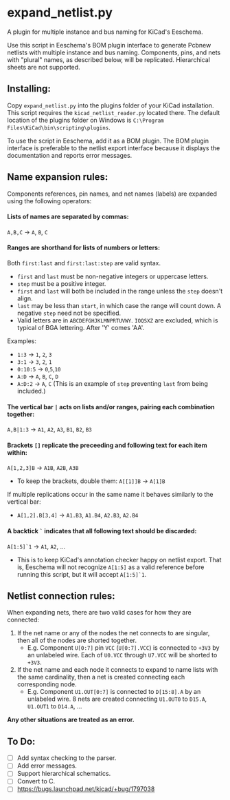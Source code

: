 # expand_netlist.py

A plugin for multiple instance and bus naming for KiCad's Eeschema.

Use this script in Eeschema's BOM plugin interface to generate Pcbnew netlists with multiple instance and bus naming. Components, pins, and nets with "plural" names, as described below, will be replicated. Hierarchical sheets are not supported.

## Installing:
Copy `expand_netlist.py` into the plugins folder of your KiCad installation. This script requires the `kicad_netlist_reader.py` located there. The default location of the plugins folder on Windows is `C:\Program Files\KiCad\bin\scripting\plugins`.

To use the script in Eeschema, add it as a BOM plugin. The BOM plugin interface is preferable to the netlist export interface because it displays the documentation and reports error messages.

## Name expansion rules:
Components references, pin names, and net names (labels) are expanded using the following operators:
  
#### Lists of names are separated by commas:
`A,B,C` -> `A`, `B`, `C`

#### Ranges are shorthand for lists of numbers or letters:
Both `first:last` and `first:last:step` are valid syntax.
- `first` and `last` must be non-negative integers or uppercase letters.
- `step` must be a positive integer.
- `first` and `last` will both be included in the range unless the `step` doesn't align.
- `last` may be less than `start`, in which case the range will count down. A negative `step` need not be specified.
- Valid letters are in `ABCDEFGHJKLMNPRTUVWY`. `IOQSXZ` are excluded, which is typical of BGA lettering. After 'Y' comes 'AA'.

Examples:
- `1:3` -> `1`, `2`, `3`
- `3:1` -> `3`, `2`, `1`
- `0:10:5` -> `0`,`5`,`10`
- `A:D` -> `A`, `B`, `C`, `D`
- `A:D:2` -> `A`, `C` (This is an example of `step` preventing `last` from being included.)

#### The vertical bar `|` acts on lists and/or ranges, pairing each combination together:
`A,B|1:3` -> `A1`, `A2`, `A3`, `B1`, `B2`, `B3`

#### Brackets `[]` replicate the preceeding and following text for each item within:
`A[1,2,3]B` -> `A1B`, `A2B`, `A3B`
- To keep the brackets, double them: `A[[1]]B` -> `A[1]B`

If multiple replications occur in the same name it behaves similarly to the vertical bar:
- `A[1,2].B[3,4]` -> `A1.B3`, `A1.B4`, `A2.B3`, `A2.B4`
  
#### A backtick `` ` `` indicates that all following text should be discarded:
``A[1:5]`1`` -> `A1`, `A2`, ...
- This is to keep KiCad's annotation checker happy on netlist export. That is, Eeschema will not recognize `A[1:5]` as a valid reference before running this script, but it will accept ``A[1:5]`1``.

## Netlist connection rules:
When expanding nets, there are two valid cases for how they are connected:
1) If the net name or any of the nodes the net connects to are singular,
   then all of the nodes are shorted together.
   - E.g. Component `U[0:7]` pin `VCC` (`U[0:7].VCC`) is connected to `+3V3` by an unlabeled wire.
   Each of `U0.VCC` through `U7.VCC` will be shorted to `+3V3`.
2) If the net name and each node it connects to expand to name lists with the same
   cardinality, then a net is created connecting each corresponding node.
   - E.g. Component `U1.OUT[0:7]` is connected to `D[15:8].A` by an unlabeled wire.
   8 nets are created connecting `U1.OUT0` to `D15.A`, `U1.OUT1` to `D14.A`, ...

**Any other situations are treated as an error.**

## To Do:

- [ ] Add syntax checking to the parser.
- [ ] Add error messages.
- [ ] Support hierarchical schematics.
- [ ] Convert to C.
- [ ] https://bugs.launchpad.net/kicad/+bug/1797038
